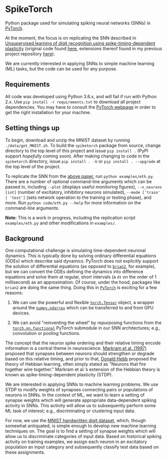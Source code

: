 # SpikeTorch

Python package used for simulating spiking neural networks (SNNs) in [PyTorch](http://pytorch.org/).

At the moment, the focus is on replicating the SNN described in [Unsupervised learning of digit recognition using spike-timing-dependent plasticity](https://www.frontiersin.org/articles/10.3389/fncom.2015.00099/full#) (original code found [here](https://github.com/peter-u-diehl/stdp-mnist), extensions thereof found in my previous project repository [here](https://github.com/djsaunde/stdp-mnist)).

We are currently interested in applying SNNs to simple machine learning (ML) tasks, but the code can be used for any purpose.

## Requirements

All code was developed using Python 3.6.x, and will fail if run with Python 2.x. Use `pip install -r requirements.txt` to download all project dependencies. You may have to consult the [PyTorch webpage](http://pytorch.org/) in order to get the right installation for your machine. 

## Setting things up

To begin, download and unzip the MNIST dataset by running `./data/get_MNIST.sh`. To build the `spiketorch` package from source, change directory to the top level of this project and issue `pip install .` (PyPI support *hopefully* coming soon). After making changing to code in the `spiketorch` directory, issue `pip install . -U` or `pip install . --upgrade` at the top level of the project.

To replicate the SNN from the [above paper](https://www.frontiersin.org/articles/10.3389/fncom.2015.00099/full#), run `python examples/eth.py`. There are a number of optional command-line arguments which can be passed in, including `--plot` (displays useful monitoring figures), `--n_neurons [int]` (number of excitatory, inhibitory neurons simulated), `--mode ['train' | 'test']` (sets network operation to the training or testing phase), and more. Run `python code/eth.py --help` for more information on the command-line arguments.

__Note__: This is a work in progress, including the replication script `examples/eth.py` and other modifications in `examples/`.

## Background

One computational challenge is simulating time-dependent neuronal dynamics. This is typically done by solving ordinary differential equations (ODEs) which describe said dynamics. PyTorch does not explicitly support the solution of differential equations (as opposed to [`brian2`](https://github.com/brian-team/brian2), for example), but we can convert the ODEs defining the dynamics into difference equations and solve them at regular, short intervals (a `dt` on the order of 1 millisecond) as an approximation. Of course, under the hood, packages like `brian2` are doing the same thing. Doing this in [`PyTorch`](http://pytorch.org/) is exciting for a few reasons:

1. We can use the powerful and flexible [`torch.Tensor`](http://pytorch.org/) object, a wrapper around the [`numpy.ndarray`](https://docs.scipy.org/doc/numpy-1.13.0/reference/generated/numpy.ndarray.html) which can be transferred to and from GPU devices.

2. We can avoid "reinventing the wheel" by repurposing functions from the [`torch.nn.functional`](http://pytorch.org/docs/master/nn.html#torch-nn-functional) PyTorch submodule in our SNN architectures; e.g., convolution or pooling functions.

The concept that the neuron spike ordering and their relative timing encode information is a central theme in neuroscience. [Markram et al. (1997)](http://www.caam.rice.edu/~caam415/lec_gab/g4/markram_etal98.pdf) proposed that synapses between neurons should strengthen or degrade based on this relative timing, and prior to that, [Donald Hebb](https://en.wikipedia.org/wiki/Donald_O._Hebb) proposed the theory of Hebbian learning, often simply stated as "Neurons that fire together wire together." Markram et al.'s extension of the Hebbian theory is known as spike-timing-dependent plasticity (STDP).

We are interested in applying SNNs to machine learning problems. We use STDP to modify weights of synapses connecting pairs or populations of neurons in SNNs. In the context of ML, we want to learn a setting of synapse weights which will generate appropriate data-dependent spiking activity in SNNs. This activity will allow us to subsequently perform some ML task of interest; e.g., discriminating or clustering input data.

For now, we use the [MNIST handwritten digit dataset](http://yann.lecun.com/exdb/mnist/), which, though somewhat antiquated, is simple enough to develop new machine learning techniques on. The goal is to find a setting of synapse weights which will allow us to discriminate categories of input data. Based on historical spiking activity on training examples, we assign each neuron in an excitatory population an input category and subsequently classify test data based on these assignments.